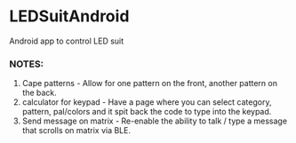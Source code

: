 # LEDSuitAndroid
Android app to control LED suit

### NOTES:
1. Cape patterns - Allow for one pattern on the front, another pattern on the back.
2. calculator for keypad - Have a page where you can select category, pattern, pal/colors and it spit back the code to type into the keypad.
3. Send message on matrix - Re-enable the ability to talk / type a message that scrolls on matrix via BLE.
